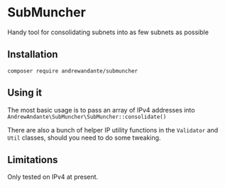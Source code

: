 # SubMuncher

Handy tool for consolidating subnets into as few subnets as possible

## Installation

`composer require andrewandante/submuncher`

## Using it

The most basic usage is to pass an array of IPv4 addresses into `AndrewAndante\SubMuncher\SubMuncher::consolidate()`

There are also a bunch of helper IP utility functions in the `Validator` and `Util` classes, should you need to do some tweaking.

## Limitations

Only tested on IPv4 at present.